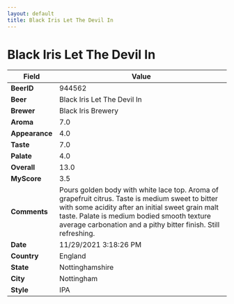 ```yaml
---
layout: default
title: Black Iris Let The Devil In
---
```


# Black Iris Let The Devil In

| Field         | Value     |
|---------------|-----------|
| **BeerID** | 944562 |
| **Beer** | Black Iris Let The Devil In |
| **Brewer** | Black Iris Brewery |
| **Aroma** | 7.0 |
| **Appearance** | 4.0 |
| **Taste** | 7.0 |
| **Palate** | 4.0 |
| **Overall** | 13.0 |
| **MyScore** | 3.5 |
| **Comments** | Pours golden body with white lace top. Aroma of grapefruit citrus. Taste is medium sweet to bitter with some acidity after an initial sweet grain malt taste. Palate is medium bodied smooth texture average carbonation and a pithy bitter finish. Still refreshing.  |
| **Date** | 11/29/2021 3:18:26 PM |
| **Country** | England |
| **State** | Nottinghamshire |
| **City** | Nottingham |
| **Style** | IPA |
